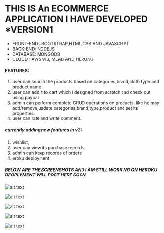 # THIS IS An ECOMMERCE APPLICATION I HAVE DEVELOPED *VERSION1

- FRONT-END : BOOTSTRAP,HTML/CSS AND JAVASCRIPT
- BACK-END: NODEJS 
- DATABASE: MONGODB
- CLOUD : AWS W3, MLAB AND HEROKU

#### FEATURES:
1. user can search the products based on categories,brand,cloth type and product name
2. user can add it to cart which i designed from scratch and check out using paypal
3. admin can perform complete  CRUD operations on products, like he may add/remove,update categories,brand,type,product and set its properties.
4. user can rate and write comment.


##### currently adding new features in v2:
1. wishlist,
2. user can view its purchase records.
3. admin can keep records of orders
4. eroku deployment

##### BELOW ARE THE SCREENSHOTS AND I AM STILL WORKING ON HEROKU DEOPLYMENT WILL POST HERE SOON


![alt text](https://github.com/noorboeing777/Ecommerce-Nodejs-/blob/master/screenshot/1.png)

![alt text](https://github.com/noorboeing777/Ecommerce-Nodejs-/blob/master/screenshot/2.png)

![alt text](https://github.com/noorboeing777/Ecommerce-Nodejs-/blob/master/screenshot/3.png)

![alt text](https://github.com/noorboeing777/Ecommerce-Nodejs-/blob/master/screenshot/4.png)

![alt text](https://github.com/noorboeing777/Ecommerce-Nodejs-/blob/master/screenshot/5.png)
